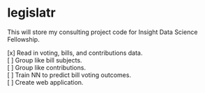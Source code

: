 # legislatr
This will store my consulting project code for Insight Data Science Fellowship.

[x] Read in voting, bills, and contributions data.  
[ ] Group like bill subjects.  
[ ] Group like contributions.  
[ ] Train NN to predict bill voting outcomes.  
[ ] Create web application.  
